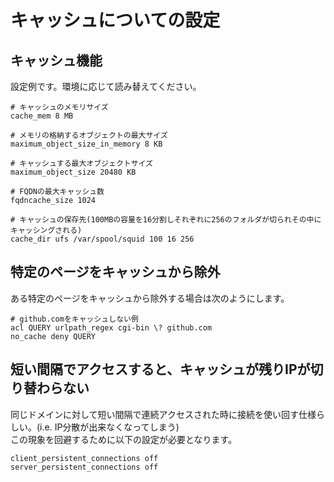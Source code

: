 # キャッシュについての設定
## キャッシュ機能
設定例です。環境に応じて読み替えてください。
```
# キャッシュのメモリサイズ
cache_mem 8 MB

# メモリの格納するオブジェクトの最大サイズ
maximum_object_size_in_memory 8 KB

# キャッシュする最大オブジェクトサイズ
maximum_object_size 20480 KB

# FQDNの最大キャッシュ数
fqdncache_size 1024

# キャッシュの保存先(100MBの容量を16分割しそれぞれに256のフォルダが切られその中にキャッシングされる)
cache_dir ufs /var/spool/squid 100 16 256
```
## 特定のページをキャッシュから除外
ある特定のページをキャッシュから除外する場合は次のようにします。
```
# github.comをキャッシュしない例
acl QUERY urlpath_regex cgi-bin \? github.com
no_cache deny QUERY
```
## 短い間隔でアクセスすると、キャッシュが残りIPが切り替わらない
同じドメインに対して短い間隔で連続アクセスされた時に接続を使い回す仕様らしい。(i.e. IP分散が出来なくなってしまう)  
この現象を回避するために以下の設定が必要となります。
```
client_persistent_connections off
server_persistent_connections off
```
